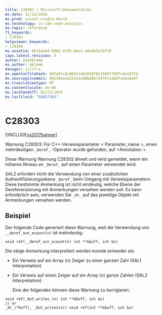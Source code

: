 ```yaml
---
title: C28303 | Microsoft-Dokumentation
ms.date: 11/15/2016
ms.prod: visual-studio-dev14
ms.technology: vs-ide-code-analysis
ms.topic: reference
f1_keywords:
- C28303
helpviewer_keywords:
- C28303
ms.assetid: 0b314abd-6082-43fb-bba3-a9edb5a7bf19
caps.latest.revision: 5
author: mikeblome
ms.author: mblome
manager: jillfra
ms.openlocfilehash: 6dfabfc8c065e14b2018f8e150d7f687cde10f53
ms.sourcegitcommit: 8b538eea125241e9d6d8b7297b72a66faa9a4a47
ms.translationtype: MT
ms.contentlocale: de-DE
ms.lasthandoff: 01/23/2019
ms.locfileid: "58957343"
---
```

# <a name="c28303"></a>C28303
[!INCLUDE[vs2017banner](../includes/vs2017banner.md)]

Warnung C28303: Für C++-Verweisparameter < Parameter_name >, einen mehrdeutigen `_Deref_` -Operator wurde gefunden, auf \<Annotation >.  
  
 Diese Warnung Warnung C28302 ähnelt und wird gemeldet, wenn ein höheres Niveau an `_Deref_` auf einen Parameter verwendet wird.  
  
 SAL2 erfordert nicht die Verwendung von einer zusätzlichen Authentifizierungsebene `_Deref_` beim Umgang mit Verweisparametern. Diese bestimmte Anmerkung ist nicht eindeutig, welche Ebene der Dereferenzierung mit Anmerkungen versehen werden soll. Es kann erforderlich sein, verwenden Sie `_At_` auf das jeweilige Objekt mit Anmerkungen versehen werden.  
  
## <a name="example"></a>Beispiel  
 Der folgende Code generiert diese Warnung, weil die Verwendung von `__deref_out_ecount(n)` ist mehrdeutig:  
  
```  
void ref(__deref_out_ecount(n) int **&buff, int &n)  
```  
  
 Die obige Anmerkung interpretiert werden konnte entweder als:  
  
- Ein Verweis auf ein Array (n) Zeiger zu einer ganzen Zahl (SAL1 Interpretation)  
  
- Ein Verweis auf einen Zeiger auf ein Array (n) ganze Zahlen (SAL2 Interpretation)  
  
  Eine der folgenden können diese Warnung zu korrigieren:  
  
```  
void ref(_Out_writes_(n) int **&buff, int &n)  
// or  
_At_(*buff), _Out_writes(n)) void ref(int **&buff, int &n)  
  
```
